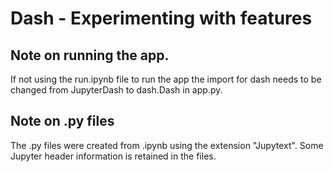 # Dash - Experimenting with features

## Note on running the app.
If not using the run.ipynb file to run the app the import for dash needs to be changed from JupyterDash to dash.Dash in app.py.

## Note on .py files
The .py files were created from .ipynb using the extension "Jupytext". Some Jupyter header information is retained in the files.
